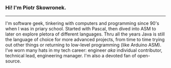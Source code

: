 ### Hi! I'm Piotr Skowronek.
*  *  *  *  *

I'm software geek, tinkering with computers and programming since 90's when I was in priary school. Started with Pascal, then dived into ASM to later on explore pletora of different languages. Thru all the years Java is still the language of choice for more advanced projects, from time to time trying out other things or returning to low-level programming (like Arduino ASM). I’ve worn many hats in my tech career: engineer _aka_ individual contributor, technical lead, engineering manager. I'm also a devoted fan of open-source.

<!--
**pskowronek/pskowronek** is a ✨ _special_ ✨ repository because its `README.md` (this file) appears on your GitHub profile.

Here are some ideas to get you started:

- 🔭 I’m currently working on ...
- 🌱 I’m currently learning ...
- 👯 I’m looking to collaborate on ...
- 🤔 I’m looking for help with ...
- 💬 Ask me about ...
- 📫 How to reach me: ...
- 😄 Pronouns: ...
- ⚡ Fun fact: ...
-->
